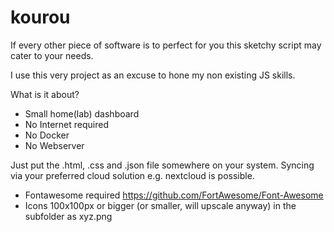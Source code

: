 # kourou
If every other piece of software is to perfect for you this sketchy script may cater to your needs.

I use this very project as an excuse to hone my non existing JS skills.

What is it about?
* Small home(lab) dashboard
* No Internet required
* No Docker
* No Webserver

Just put the .html, .css and .json file somewhere on your system. Syncing via your preferred cloud solution e.g. nextcloud is possible.

* Fontawesome required https://github.com/FortAwesome/Font-Awesome
* Icons 100x100px or bigger (or smaller, will upscale anyway) in the subfolder as xyz.png
